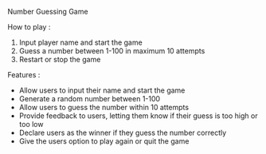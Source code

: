 Number Guessing Game

How to play :
1. Input player name and start the game
2. Guess a number between 1-100 in maximum 10 attempts
3. Restart or stop the game

Features :
- Allow users to input their name and start the game
- Generate a random number between 1-100
- Allow users to guess the number within 10 attempts
- Provide feedback to users, letting them know if their guess is too high or too low
- Declare users as the winner if they guess the number correctly
- Give the users option to play again or quit the game
